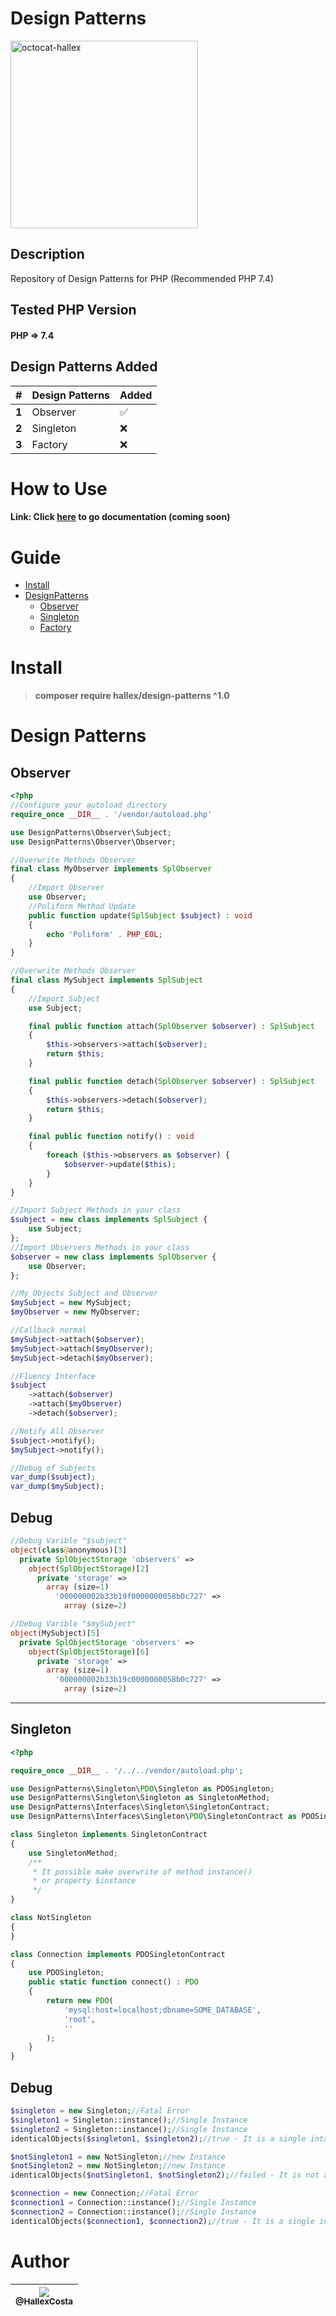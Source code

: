 
# Design Patterns

<img src="https://user-images.githubusercontent.com/55293671/77607982-b7a2ca80-6efa-11ea-9c59-d82fba2e34d6.png" width="300" alt="octocat-hallex">

## Description
Repository of Design Patterns for PHP (Recommended PHP 7.4)

## Tested PHP Version
#### PHP => 7.4

## Design Patterns Added

|	 	# 		|	Design Patterns |	  Added		|
| ------------- | ----------------- | ------------- |
| 	  **1**		| 		Observer  	|		✅		|
| 	  **2**		| 		Singleton  	|		❌		|
| 	  **3**		| 		Factory  	|		❌		|

# How to Use
#### Link: Click [here](http://hallex.zapto.org/desgin-patterns-php/) to go documentation (coming soon)

# Guide
* [Install](#install)
* [DesignPatterns](#design-patterns)
	* [Observer](#observer)
	* [Singleton](#singleton)
	* [Factory](#factory)

[](#install)
# Install
> **composer require hallex/design-patterns ^1.0**

[](#design-patterns)
# Design Patterns
[](#observer)
## Observer
```php
<?php
//Configure your autoload directory
require_once __DIR__ . '/vendor/autoload.php'

use DesignPatterns\Observer\Subject;
use DesignPatterns\Observer\Observer;

//Overwrite Methods Observer
final class MyObserver implements SplObserver
{
	//Import Observer
	use Observer;
    //Poliform Method Update
	public function update(SplSubject $subject) : void
	{
		echo 'Poliform' . PHP_EOL;
	}
}

//Overwrite Methods Observer
final class MySubject implements SplSubject
{
	//Import Subject
	use Subject;

	final public function attach(SplObserver $observer) : SplSubject
	{
		$this->observers->attach($observer);
		return $this;
	}

	final public function detach(SplObserver $observer) : SplSubject
	{
		$this->observers->detach($observer);
		return $this;
	}

	final public function notify() : void
	{
		foreach ($this->observers as $observer) {
			$observer->update($this);
		}
	}
}

//Import Subject Methods in your class
$subject = new class implements SplSubject {
	use Subject;
};
//Import Observers Methods in your class
$observer = new class implements SplObserver {
	use Observer;
};

//My Objects Subject and Observer
$mySubject = new MySubject;
$myObserver = new MyObserver;

//Callback normal
$mySubject->attach($observer);
$mySubject->attach($myObserver);
$mySubject->detach($myObserver);

//Fluency Interface
$subject
	->attach($observer)
	->attach($myObserver)
	->detach($observer);

//Notify All Observer
$subject->notify();
$mySubject->notify();

//Debug of Subjects
var_dump($subject);
var_dump($mySubject);
```

## Debug
```php
//Debug Varible "$subject"
object(class@anonymous)[3]
  private SplObjectStorage 'observers' =>
    object(SplObjectStorage)[2]
      private 'storage' =>
        array (size=1)
          '000000002b33b19f0000000058b0c727' =>
            array (size=2)

//Debug Varible "$mySubject"
object(MySubject)[5]
  private SplObjectStorage 'observers' =>
    object(SplObjectStorage)[6]
      private 'storage' =>
        array (size=1)
          '000000002b33b19c0000000058b0c727' =>
            array (size=2)
```
----------------------------------------------------------------------------------------
[](#singleton)
## Singleton
```php
<?php

require_once __DIR__ . '/../../vendor/autoload.php';

use DesignPatterns\Singleton\PDO\Singleton as PDOSingleton;
use DesignPatterns\Singleton\Singleton as SingletonMethod;
use DesignPatterns\Interfaces\Singleton\SingletonContract;
use DesignPatterns\Interfaces\Singleton\PDO\SingletonContract as PDOSingletonContract;

class Singleton implements SingletonContract
{
	use SingletonMethod;
	/**
	 * It possible make overwrite of method instance()
	 * or property $instance
	 */
}

class NotSingleton
{
}

class Connection implements PDOSingletonContract
{
	use PDOSingleton;
	public static function connect() : PDO
	{
		return new PDO(
			'mysql:host=localhost;dbname=SOME_DATABASE',
			'root',
			''
		);
	}
}
```

## Debug
```php
$singleton = new Singleton;//Fatal Error
$singleton1 = Singleton::instance();//Single Instance
$singleton2 = Singleton::instance();//Single Instance
identicalObjects($singleton1, $singleton2);//true - It is a single intance

$notSingleton1 = new NotSingleton;//new Instance
$notSingleton2 = new NotSingleton;//new Instance
identicalObjects($notSingleton1, $notSingleton2);//failed - It is not a single instance

$connection = new Connection;//Fatal Error
$connection1 = Connection::instance();//Single Instance
$connection2 = Connection::instance();//Single Instance
identicalObjects($connection1, $connection2);//true - It is a single instance of PDO
```

# Author
| [<img src="https://avatars2.githubusercontent.com/u/55293671?s=200&v=4"><br><sub>@HallexCosta</sub>](https://github.com/HallexCosta) |
| :---: |
